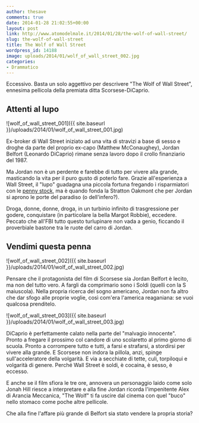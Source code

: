 ```yaml
---
author: thesave
comments: true
date: 2014-01-28 21:02:55+00:00
layout: post
link: http://www.atomodelmale.it/2014/01/28/the-wolf-of-wall-street/
slug: the-wolf-of-wall-street
title: The Wolf of Wall Street
wordpress_id: 14188
image: uploads/2014/01/wolf_of_wall_street_002.jpg
categories:
- Drammatico
---
```


Eccessivo. Basta un solo aggettivo per descrivere "The Wolf of Wall Street", ennesima pellicola della premiata ditta Scorsese-DiCaprio.

## Attenti al lupo

![wolf_of_wall_street_001]({{ site.baseurl }}/uploads/2014/01/wolf_of_wall_street_001.jpg)

Ex-broker di Wall Street iniziato ad una vita di stravizi a base di sesso e droghe da parte del proprio ex-capo (Matthew McConaughey), Jordan Belfort (Leonardo DiCaprio) rimane senza lavoro dopo il crollo finanziario del 1987.

Ma Jordan non è un perdente e farebbe di tutto per vivere alla grande, masticando la vita per il puro gusto di poterlo fare. Grazie all'esperienza a Wall Street, il "lupo" guadagna una piccola fortuna fregando i risparmiatori con le [penny stock](http://en.wikipedia.org/wiki/Penny_stocks), ma è quando fonda la Stratton Oakmont che per Jordan si aprono le porte del paradiso (o dell'infero?).

Droga, donne, donne, droga, in un turbinio infinito di trasgressione per godere, conquistare (in particolare la bella Margot Robbie), eccedere. Peccato che all'FBI tutto questo turlupinare non vada a genio, ficcando il proverbiale bastone tra le ruote del carro di Jordan.

## Vendimi questa penna

![wolf_of_wall_street_002]({{ site.baseurl }}/uploads/2014/01/wolf_of_wall_street_002.jpg)

Pensare che il protagonista del film di Scorsese sia Jordan Belfort è lecito, ma non del tutto vero. A fargli da comprimario sono i Soldi (quelli con la S maiuscola). Nella propria ricerca del sogno americano, Jordan non fa altro che dar sfogo alle proprie voglie, così com'era l'america reaganiana: se vuoi qualcosa prenditelo.

![wolf_of_wall_street_003]({{ site.baseurl }}/uploads/2014/01/wolf_of_wall_street_003.jpg)

DiCaprio è perfettamente calato nella parte del "malvagio innocente". Pronto a fregare il prossimo col candore di uno scolaretto al primo giorno di scuola. Pronto a corrompere tutto e tutti, a farsi e strafarsi, a stordirsi per vivere alla grande. E Scorsese non indora la pillola, anzi, spinge sull'acceleratore della volgarità. E via a secchiate di tette, culi, torpiloqui e volgarità di genere. Perché Wall Street è soldi, è cocaina, è sesso, è eccesso.

E anche se il film sfiora le tre ore, annovera un personaggio laido come solo Jonah Hill riesce a interpretare e alla fine Jordan ricorda l'impenitente Alex di Arancia Meccanica, "The Wolf" ti fa uscire dal cinema con quel "buco" nello stomaco come poche altre pellicole.

Che alla fine l'affare più grande di Belfort sia stato vendere la propria storia?
